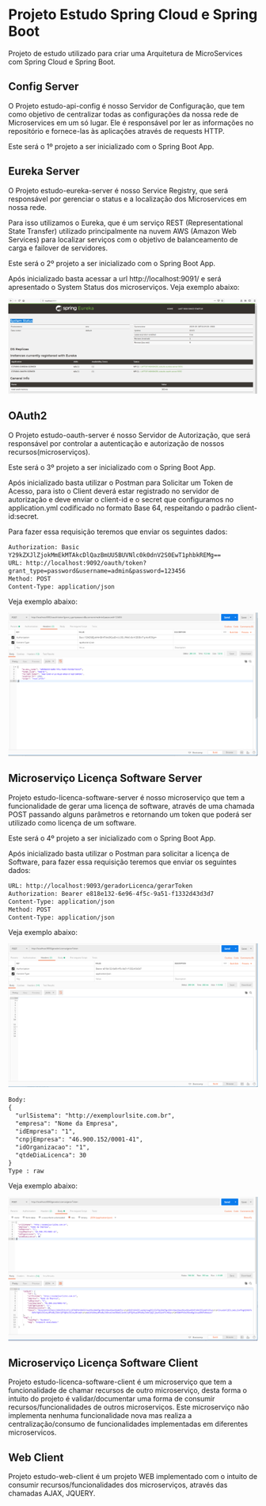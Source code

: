 # Projeto Estudo Spring Cloud e Spring Boot

Projeto de estudo utilizado para criar uma Arquitetura de MicroServices com Spring Cloud e Spring Boot.

## Config Server

O Projeto estudo-api-config é nosso Servidor de Configuração, que tem como objetivo de centralizar todas as configurações da nossa rede de Microservices em um só lugar. Ele é responsável por ler as informações no repositório e fornece-las às aplicações através de requests HTTP.

Este será o 1º projeto a ser inicializado com o Spring Boot App.

## Eureka Server

O Projeto estudo-eureka-server é nosso Service Registry, que será responsável por gerenciar o status e a localização dos Microservices em nossa rede. 

Para isso utilizamos o Eureka, que é um serviço REST (Representational State Transfer) utilizado principalmente na nuvem AWS (Amazon Web Services) para localizar serviços com o objetivo de balanceamento de carga e failover de servidores.

Este será o 2º projeto a ser inicializado com o Spring Boot App. 

Após inicializado basta acessar a url http://localhost:9091/ e será apresentado o System Status dos microserviços. Veja exemplo abaixo:

![](/EvidenciaEureka.png)

## OAuth2

O Projeto estudo-oauth-server é nosso Servidor de Autorização, que será responsável por controlar a autenticação e autorização de nossos recursos(microserviços). 

Este será o 3º projeto a ser inicializado com o Spring Boot App. 

Após inicializado basta utilizar o Postman para Solicitar um Token de Acesso, para isto o Client deverá estar registrado no servidor de autorização e deve enviar o client-id e o secret que configuramos no application.yml codificado no formato Base 64, respeitando o padrão client-id:secret. 

Para fazer essa requisição teremos que enviar os seguintes dados:

```
Authorization: Basic Y29kZXJlZjokMmEkMTAkcDlQazBmUU5BUVNlc0k0dnV2S0EwT1phbkREMg==
URL: http://localhost:9092/oauth/token?grant_type=password&username=admin&password=123456
Method: POST
Content-Type: application/json
```

Veja exemplo abaixo:

![](/EvidenciaTokenOAuth.png)

## Microserviço Licença Software Server

Projeto estudo-licenca-software-server é nosso microserviço que tem a funcionalidade de gerar uma licença de software, através de uma chamada POST passando alguns parâmetros e retornando um token que poderá ser utilizado como licença de um software.

Este será o 4º projeto a ser inicializado com o Spring Boot App. 

Após inicializado basta utilizar o Postman para solicitar a licença de Software, para fazer essa requisição teremos que enviar os seguintes dados:

```
URL: http://localhost:9093/geradorLicenca/gerarToken
Authorization: Bearer e818e132-6e96-4f5c-9a51-f1332d43d3d7
Content-Type: application/json
Method: POST
Content-Type: application/json
```

Veja exemplo abaixo:

![](/EvidenciaMicroservicoLicencaServer2.png)

```
Body:
{
  "urlSistema": "http://exemplourlsite.com.br",
  "empresa": "Nome da Empresa",
  "idEmpresa": "1",
  "cnpjEmpresa": "46.900.152/0001-41",
  "idOrganizacao": "1",
  "qtdeDiaLicenca": 30
}
Type : raw
```

Veja exemplo abaixo:

![](/EvidenciaMicroservicoLicencaServer.png)

## Microserviço Licença Software Client

Projeto estudo-licenca-software-client é um microserviço que tem a funcionalidade de chamar recursos de outro microserviço, desta forma o intuito do projeto é validar/documentar uma forma de consumir recursos/funcionalidades de outros microserviços. Este microserviço não implementa nenhuma funcionalidade nova mas realiza a centralização/consumo de funcionalidades implementadas em diferentes microservicos.

## Web Client

Projeto estudo-web-client é um projeto WEB implementado com o intuito de consumir recursos/funcionalidades dos microserviços, através das chamadas AJAX, JQUERY.
